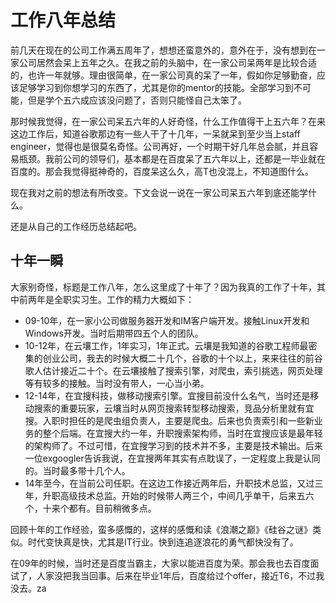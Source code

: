 # 工作八年总结

前几天在现在的公司工作满五周年了，想想还蛮意外的，意外在于，没有想到在一家公司居然会呆上五年之久。在我之前的头脑中，在一家公司呆两年是比较合适的，也许一年就够。理由很简单，在一家公司真的呆了一年，假如你足够勤奋，应该足够学习到你想学习的东西了，尤其是你的mentor的技能。全部学习到不可能，但是学个五六成应该没问题了，否则只能怪自己太笨了。

那时候我觉得，在一家公司呆五六年的人好奇怪，什么工作值得干上五六年？在来这边工作后，知道谷歌那边有一些人干了十几年，一呆就呆到至少当上staff engineer，觉得也是很莫名奇怪。公司再好，一个时期干好几年总会腻，并且容易瓶颈。我前公司的领导们，基本都是在百度呆了五六年以上，还都是一毕业就在百度的。那会我觉得挺神奇的，百度呆这么久，高T也没混上，不知道图什么。

现在我对之前的想法有所改变。下文会说一说在一家公司呆五六年到底还能学什么。

还是从自己的工作经历总结起吧。

## 十年一瞬
大家别奇怪，标题是工作八年，怎么这里成了十年了？因为我真的工作了十年，其中前两年是全职实习生。工作的精力大概如下：
- 09-10年，在一家小公司做服务器开发和IM客户端开发。接触Linux开发和Windows开发。当时后期带四五个人的团队。
- 10-12年，在云壤工作，1年实习，1年正式。云壤是我知道的谷歌工程师最密集的创业公司，我去的时候大概二十几个，谷歌的十个以上，来来往往的前谷歌人估计接近二十个。在云壤接触了搜索引擎，对爬虫，索引挑选，网页处理等有较多的接触。当时没有带人，一心当小弟。
-  12-14年，在宜搜科技，做移动搜索引擎。宜搜目前没什么名气，当时还是移动搜索的重要玩家，云壤当时从网页搜索转型移动搜索，竞品分析里就有宜搜。入职时担任的是爬虫组负责人，主要是爬虫。后来也负责索引和一些新业务的整个后端。在宜搜大约一年，升职搜索架构师，当时在宜搜应该是最年轻的架构师了。不过可惜，在宜搜学习到的技术并不多，主要是技术输出。后来一位exgoogler告诉我说，在宜搜两年其实有点耽误了，一定程度上我是认同的。当时最多带十几个人。
- 14年至今，在当前公司任职。在这边工作接近两年后，升职技术总监，又过三年，升职高级技术总监。开始的时候带人两三个，中间几乎单干，后来五六个，十来个都有。目前稍微多点。

回顾十年的工作经验，蛮多感慨的，这样的感慨和读《浪潮之巅》《硅谷之谜》类似。时代变快真是快，尤其是IT行业。快到连追逐浪花的勇气都快没有了。

在09年的时候，当时还是百度当霸主，大家以能进百度为荣。那会我也去百度面试了，人家没把我当回事。后来在毕业1年后，百度给过个offer，接近T6，不过我没去。za
<!--stackedit_data:
eyJoaXN0b3J5IjpbNzI0OTQ0MTY1LC0yMDg4NzQ2NjEyXX0=
-->